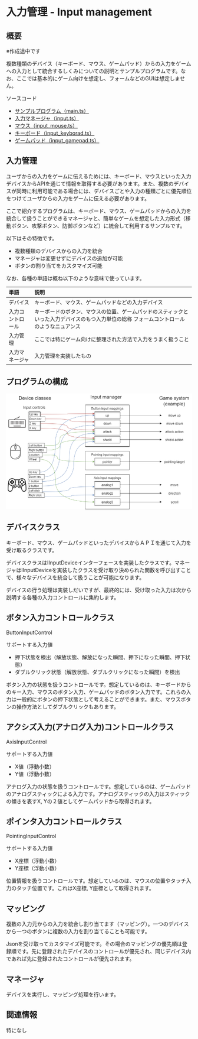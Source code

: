 # 入力管理 - Input management

## 概要
※作成途中です

複数種類のデバイス（キーボード、マウス、ゲームパッド）からの入力をゲームへの入力として統合するしくみについての説明とサンプルプログラムです。なお、ここでは基本的にゲーム向けを想定し、フォームなどのGUIは想定しません。

ソースコード
- [サンプルプログラム（main.ts）](./main.ts)
- [入力マネージャ（input.ts）](../tips_core/input.ts)
- [マウス（input_mouse.ts）](./input_mouse.ts)
- [キーボード（input_keyborad.ts）](./input_keyborad.ts)
- [ゲームパッド（input_gamepad.ts）](./input_gamepad.ts)


## 入力管理
ユーザからの入力をゲームに伝えるためには、キーボード、マウスといった入力デバイスからAPIを通じて情報を取得する必要があります。また、複数のデバイスが同時に利用可能である場合には、デバイスごとや入力の種類ごとに優先順位をつけてユーザからの入力をゲームに伝える必要があります。

ここで紹介するプログラムは、キーボード、マウス、ゲームパッドからの入力を統合して扱うことができるマネージャと、簡単なゲームを想定した入力形式（移動ボタン、攻撃ボタン、防御ボタンなど）に統合して利用するサンプルです。

以下はその特徴です。
- 複数種類のデバイスからの入力を統合
- マネージャは変更せずにデバイスの追加が可能
- ボタンの割り当てをカスタマイズ可能


なお、各種の単語は概ね以下のような意味で使っています。

|単語|説明|
|:-----------------|:-------------------------|
|デバイス|キーボード、マウス、ゲームパッドなどの入力デバイス|
|入力コントロール|キーボードのボタン、マウスの位置、ゲームパッドのスティックといった入力デバイスのもつ入力単位の総称  フォームコントロールのようなニュアンス|
|入力管理|ここでは特にゲーム向けに整理された方法で入力をうまく扱うこと|
|入力マネージャ|入力管理を実装したもの|


## プログラムの構成
![プログラムの構成](input_mamager_fig001.png)


## デバイスクラス
キーボード、マウス、ゲームパッドといったデバイスからＡＰＩを通じて入力を受け取るクラスです。

デバイスクラスはIInputDeviceインターフェースを実装したクラスです。マネージャはIInputDeviceを実装したクラスを受け取り決められた関数を呼び出すことで、様々なデバイスを統合して扱うことが可能になります。

デバイスの行う処理は実装しだいですが、最終的には、受け取った入力は次から説明する各種の入力コントロールに集約します。


## ボタン入力コントロールクラス

ButtonInputControl

サポートする入力値
- 押下状態を検出（解放状態、解放になった瞬間、押下になった瞬間、押下状態）
- ダブルクリック状態（解放状態、ダブルクリックになった瞬間）を検出

ボタン入力の状態を扱うコントロールです。想定しているのは、キーボードからのキー入力、マウスのボタン入力、ゲームパッドのボタン入力です。これらの入力は一般的にボタンの押下状態として考えることができます。また、マウスボタンの操作方法としてダブルクリックもあります。


## アクシズ入力(アナログ入力)コントロールクラス

AxisInputControl

サポートする入力値
- X値（浮動小数）
- Y値（浮動小数）

アナログ入力の状態を扱うコントロールです。想定しているのは、ゲームパッドのアナログスティックによる入力です。アナログスティックの入力はスティックの傾きを表すX, Yの２値としてゲームパッドから取得されます。


## ポインタ入力コントロールクラス

PointingInputControl

サポートする入力値
- X座標（浮動小数）
- Y座標（浮動小数）

位置情報を扱うコントロールです。想定しているのは、マウスの位置やタッチ入力のタッチ位置です。これはX座標, Y座標として取得されます。


## マッピング
複数の入力元からの入力を統合し割り当てます（マッピング）。一つのデバイスから一つのボタンに複数の入力を割り当てることも可能です。

Jsonを受け取ってカスタマイズ可能です。その場合のマッピングの優先順は登録順です。先に登録されたデバイスのコントロールが優先され、同じデバイス内であれば先に登録されたコントロールが優先されます。


## マネージャ
デバイスを実行し、マッピング処理を行います。


## 関連情報
特になし
